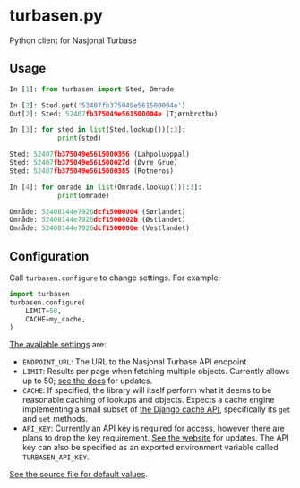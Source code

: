 # turbasen.py
Python client for Nasjonal Turbase

## Usage

```python
In [1]: from turbasen import Sted, Omrade

In [2]: Sted.get('52407fb375049e561500004e')
Out[2]: Sted: 52407fb375049e561500004e (Tjørnbrotbu)

In [3]: for sted in list(Sted.lookup())[:3]:
            print(sted)

Sted: 52407fb375049e5615000356 (Lahpoluoppal)
Sted: 52407fb375049e561500027d (Øvre Grue)
Sted: 52407fb375049e5615000385 (Rotneros)

In [4]: for omrade in list(Omrade.lookup())[:3]:
            print(omrade)

Område: 52408144e7926dcf15000004 (Sørlandet)
Område: 52408144e7926dcf1500002b (Østlandet)
Område: 52408144e7926dcf1500000e (Vestlandet)
```


## Configuration

Call `turbasen.configure` to change settings. For example:

```python
import turbasen
turbasen.configure(
    LIMIT=50,
    CACHE=my_cache,
)
```

[The available settings](https://github.com/Turbasen/turbasen.py/blob/master/turbasen/settings.py) are:

* `ENDPOINT_URL`: The URL to the Nasjonal Turbase API endpoint
* `LIMIT`: Results per page when fetching multiple objects. Currently allows up to 50; [see the docs](http://www.nasjonalturbase.no/) for updates.
* `CACHE`: If specified, the library will itself perform what it deems to be reasonable caching of lookups and objects. Expects a cache engine implementing a small subset of [the Django cache API](https://docs.djangoproject.com/en/dev/topics/cache/#the-low-level-cache-api), specifically its `get` and `set` methods.
* `API_KEY`: Currently an API key is required for access, however there are plans to drop the key requirement. [See the website](http://www.nasjonalturbase.no/) for updates. The API key can also be specified as an exported environment variable called `TURBASEN_API_KEY`.

[See the source file for default values](https://github.com/Turbasen/turbasen.py/blob/master/turbasen/settings.py).
